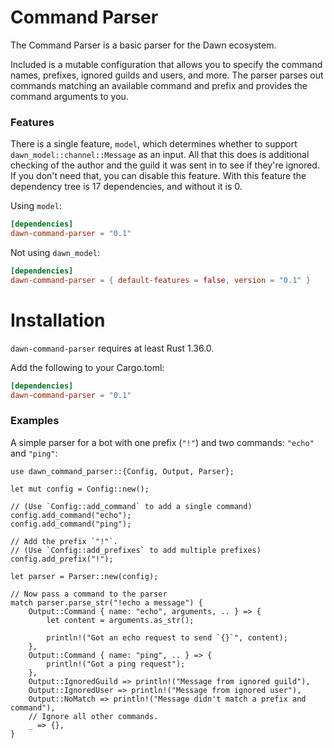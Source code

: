 # Command Parser

The Command Parser is a basic parser for the Dawn ecosystem.

Included is a mutable configuration that allows you to specify the command
names, prefixes, ignored guilds and users, and more. The parser parses out
commands matching an available command and prefix and provides the command
arguments to you.

### Features

There is a single feature, `model`, which determines whether to support
`dawn_model::channel::Message` as an input. All that this does is additional
checking of the author and the guild it was sent in to see if they're
ignored. If you don't need that, you can disable this feature. With this
feature the dependency tree is 17 dependencies, and without it is 0.

Using `model`:

```toml
[dependencies]
dawn-command-parser = "0.1"
```

Not using `dawn_model`:

```toml
[dependencies]
dawn-command-parser = { default-features = false, version = "0.1" }
```

# Installation

`dawn-command-parser` requires at least Rust 1.36.0.

Add the following to your Cargo.toml:

```toml
[dependencies]
dawn-command-parser = "0.1"
```

### Examples

A simple parser for a bot with one prefix (`"!"`) and two commands: `"echo"`
and `"ping"`:

```rust,no_run
use dawn_command_parser::{Config, Output, Parser};

let mut config = Config::new();

// (Use `Config::add_command` to add a single command)
config.add_command("echo");
config.add_command("ping");

// Add the prefix `"!"`.
// (Use `Config::add_prefixes` to add multiple prefixes)
config.add_prefix("!");

let parser = Parser::new(config);

// Now pass a command to the parser
match parser.parse_str("!echo a message") {
    Output::Command { name: "echo", arguments, .. } => {
        let content = arguments.as_str();

        println!("Got an echo request to send `{}`", content);
    },
    Output::Command { name: "ping", .. } => {
        println!("Got a ping request");
    },
    Output::IgnoredGuild => println!("Message from ignored guild"),
    Output::IgnoredUser => println!("Message from ignored user"),
    Output::NoMatch => println!("Message didn't match a prefix and command"),
    // Ignore all other commands.
    _ => {},
}
```

[license badge]: https://img.shields.io/badge/license-ISC-blue.svg?style=flat-square
[license link]: https://opensource.org/licenses/ISC
[rust badge]: https://img.shields.io/badge/rust-1.36+-93450a.svg?style=flat-square
[rust link]: https://blog.rust-lang.org/2019/07/04/Rust-1.36.0.html
[`dawn`]: https://github.com/dawn-rs/dawn
